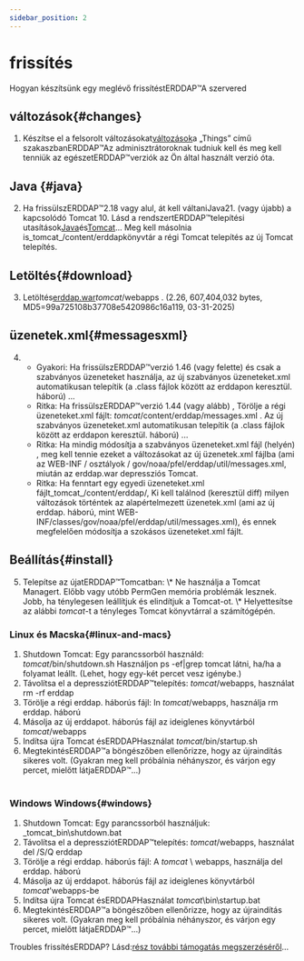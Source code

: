 ```yaml
---
sidebar_position: 2
---
```

# frissítés
Hogyan készítsünk egy meglévő frissítéstERDDAP™A szervered

## változások{#changes} 
1. Készítse el a felsorolt változásokat[változások](/changes)a „Things” című szakaszbanERDDAP™Az adminisztrátoroknak tudniuk kell és meg kell tenniük az egészetERDDAP™verziók az Ön által használt verzió óta.
     
## Java {#java} 
2. Ha frissülszERDDAP™2.18 vagy alul, át kell váltaniJava21. (vagy újabb) a kapcsolódó Tomcat 10. Lásd a rendszertERDDAP™telepítési utasítások[Java](/docs/server-admin/deploy-install#java)és[Tomcat](/docs/server-admin/deploy-install#tomcat)... Meg kell másolnia is_tomcat_/content/erddapkönyvtár a régi Tomcat telepítés az új Tomcat telepítés.

## Letöltés{#download} 
3. Letöltés[erddap.war](https://github.com/ERDDAP/erddap/releases/download/v2.26.0/erddap.war)_tomcat_/webapps .
     (2.26, 607,404,032 bytes, MD5=99a725108b37708e5420986c16a119, 03-31-2025) 
     
## üzenetek.xml{#messagesxml} 
4. 
    * Gyakori: Ha frissülszERDDAP™verzió 1.46 (vagy felette) és csak a szabványos üzeneteket használja, az új szabványos üzeneteket.xml automatikusan telepítik (a .class fájlok között az erddapon keresztül. háború) ...
         
    * Ritka: Ha frissülszERDDAP™verzió 1.44 (vagy alább) ,
Törölje a régi üzeneteket.xml fájlt:
        _tomcat_/content/erddap/messages.xml .
Az új szabványos üzeneteket.xml automatikusan telepítik (a .class fájlok között az erddapon keresztül. háború) ...
         
    * Ritka: Ha mindig módosítja a szabványos üzeneteket.xml fájl (helyén) ,
meg kell tennie ezeket a változásokat az új üzenetek.xml fájlba (ami az
WEB-INF / osztályok / gov/noaa/pfel/erddap/util/messages.xml, miután az erddap.war depressziós Tomcat.
         
    * Ritka: Ha fenntart egy egyedi üzeneteket.xml fájlt_tomcat_/content/erddap/,
Ki kell találnod (keresztül diff) milyen változások történtek az alapértelmezett üzenetek.xml (ami az új erddap. háború, mint
WEB-INF/classes/gov/noaa/pfel/erddap/util/messages.xml), és ennek megfelelően módosítja a szokásos üzeneteket.xml fájlt.
         
## Beállítás{#install} 
5. Telepítse az újatERDDAP™Tomcatban:
\\* Ne használja a Tomcat Managert. Előbb vagy utóbb PermGen memória problémák lesznek. Jobb, ha ténylegesen leállítjuk és elindítjuk a Tomcat-ot.
\\* Helyettesítse az alábbi _tomcat_-t a tényleges Tomcat könyvtárral a számítógépén.
     
### Linux és Macska{#linux-and-macs} 
1. Shutdown Tomcat: Egy parancssorból használd: _tomcat_/bin/shutdown.sh
Használjon ps -ef|grep tomcat látni, ha/ha a folyamat leállt. (Lehet, hogy egy-két percet vesz igénybe.) 
2. Távolítsa el a depressziótERDDAP™telepítés: _tomcat_/webapps, használat
rm -rf erddap
3. Törölje a régi erddap. háborús fájl: In _tomcat_/webapps, használja rm erddap. háború
4. Másolja az új erddapot. háborús fájl az ideiglenes könyvtárból _tomcat_/webapps
5. Indítsa újra Tomcat ésERDDAPHasználat _tomcat_/bin/startup.sh
6. MegtekintésERDDAP™a böngészőben ellenőrizze, hogy az újraindítás sikeres volt.
     (Gyakran meg kell próbálnia néhányszor, és várjon egy percet, mielőtt látjaERDDAP™...)   
             
### Windows Windows{#windows} 
1. Shutdown Tomcat: Egy parancssorból használjuk: _tomcat_bin\\shutdown.bat
2. Távolítsa el a depressziótERDDAP™telepítés: _tomcat_/webapps, használat
del /S/Q erddap
3. Törölje a régi erddap. háborús fájl: A _tomcat_ \\ webapps, használja del erddap. háború
4. Másolja az új erddapot. háborús fájl az ideiglenes könyvtárból _tomcat_\'webapps-be
5. Indítsa újra Tomcat ésERDDAPHasználat _tomcat_\bin\\startup.bat
6. MegtekintésERDDAP™a böngészőben ellenőrizze, hogy az újraindítás sikeres volt.
     (Gyakran meg kell próbálnia néhányszor, és várjon egy percet, mielőtt látjaERDDAP™...) 

Troubles frissítésERDDAP? Lásd:[rész további támogatás megszerzéséről](/docs/intro#support)...
